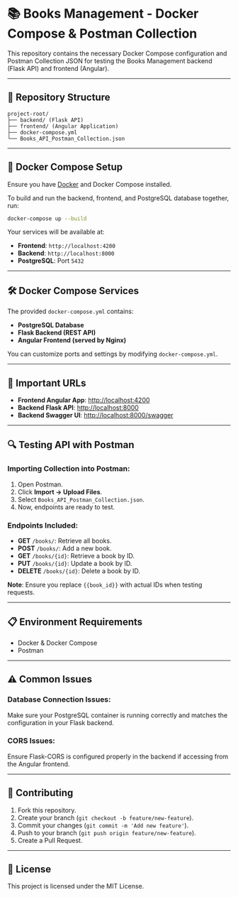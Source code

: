 
# 📚 Books Management - Docker Compose & Postman Collection

This repository contains the necessary Docker Compose configuration and Postman Collection JSON for testing the Books Management backend (Flask API) and frontend (Angular).

---

## 📁 Repository Structure

```
project-root/
├── backend/ (Flask API)
├── frontend/ (Angular Application)
├── docker-compose.yml
└── Books_API_Postman_Collection.json
```

---

## 🐳 Docker Compose Setup

Ensure you have [Docker](https://docs.docker.com/get-docker/) and Docker Compose installed.

To build and run the backend, frontend, and PostgreSQL database together, run:

```bash
docker-compose up --build
```

Your services will be available at:

- **Frontend**: `http://localhost:4200`
- **Backend**: `http://localhost:8000`
- **PostgreSQL**: Port `5432`

---

## 🛠️ Docker Compose Services

The provided `docker-compose.yml` contains:

- **PostgreSQL Database**
- **Flask Backend (REST API)**
- **Angular Frontend (served by Nginx)**

You can customize ports and settings by modifying `docker-compose.yml`.

---

## 🚩 Important URLs

- **Frontend Angular App**: [http://localhost:4200](http://localhost:4200)
- **Backend Flask API**: [http://localhost:8000](http://localhost:8000)
- **Backend Swagger UI**: [http://localhost:8000/swagger](http://localhost:8000/swagger)

---

## 🔍 Testing API with Postman

### Importing Collection into Postman:

1. Open Postman.
2. Click **Import → Upload Files**.
3. Select `Books_API_Postman_Collection.json`.
4. Now, endpoints are ready to test.

### Endpoints Included:

- **GET** `/books/`: Retrieve all books.
- **POST** `/books/`: Add a new book.
- **GET** `/books/{id}`: Retrieve a book by ID.
- **PUT** `/books/{id}`: Update a book by ID.
- **DELETE** `/books/{id}`: Delete a book by ID.

**Note**: Ensure you replace `{{book_id}}` with actual IDs when testing requests.

---

## 📋 Environment Requirements

- Docker & Docker Compose
- Postman

---

## ⚠️ Common Issues

### Database Connection Issues:

Make sure your PostgreSQL container is running correctly and matches the configuration in your Flask backend.

### CORS Issues:

Ensure Flask-CORS is configured properly in the backend if accessing from the Angular frontend.

---

## 🤝 Contributing

1. Fork this repository.
2. Create your branch (`git checkout -b feature/new-feature`).
3. Commit your changes (`git commit -m 'Add new feature'`).
4. Push to your branch (`git push origin feature/new-feature`).
5. Create a Pull Request.

---

## 📝 License

This project is licensed under the MIT License.
